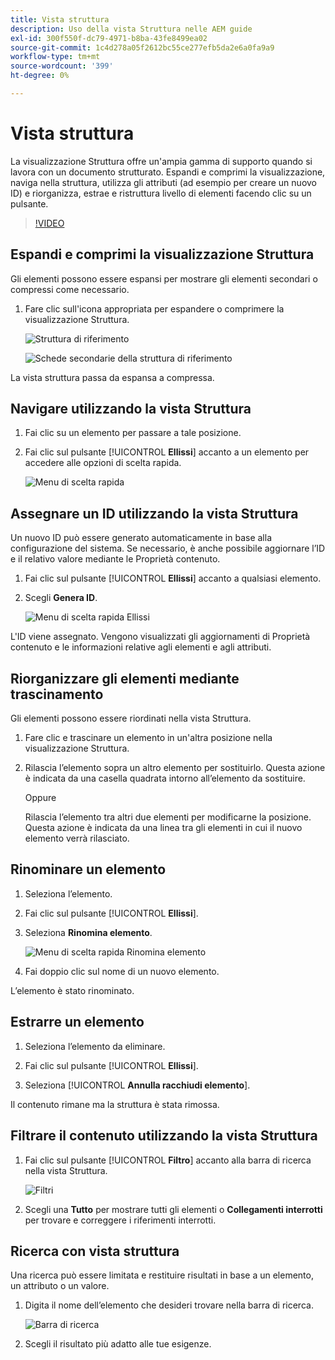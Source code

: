 ```yaml
---
title: Vista struttura
description: Uso della vista Struttura nelle AEM guide
exl-id: 300f550f-dc79-4971-b8ba-43fe8499ea02
source-git-commit: 1c4d278a05f2612bc55ce277efb5da2e6a0fa9a9
workflow-type: tm+mt
source-wordcount: '399'
ht-degree: 0%

---
```


# Vista struttura

La visualizzazione Struttura offre un&#39;ampia gamma di supporto quando si lavora con un documento strutturato. Espandi e comprimi la visualizzazione, naviga nella struttura, utilizza gli attributi (ad esempio per creare un nuovo ID) e riorganizza, estrae e ristruttura livello di elementi facendo clic su un pulsante.

>[!VIDEO](https://video.tv.adobe.com/v/342767?quality=12&learn=on)

## Espandi e comprimi la visualizzazione Struttura

Gli elementi possono essere espansi per mostrare gli elementi secondari o compressi come necessario.

1. Fare clic sull&#39;icona appropriata per espandere o comprimere la visualizzazione Struttura.

   ![Struttura di riferimento](images/lesson-6/outline-collapsed-before.png)

   ![Schede secondarie della struttura di riferimento](images/lesson-6/outline-expanded-after.png)

La vista struttura passa da espansa a compressa.

## Navigare utilizzando la vista Struttura

1. Fai clic su un elemento per passare a tale posizione.

2. Fai clic sul pulsante [!UICONTROL **Ellissi**] accanto a un elemento per accedere alle opzioni di scelta rapida.

   ![Menu di scelta rapida](images/lesson-6/shortcut-options.png)

## Assegnare un ID utilizzando la vista Struttura

Un nuovo ID può essere generato automaticamente in base alla configurazione del sistema. Se necessario, è anche possibile aggiornare l’ID e il relativo valore mediante le Proprietà contenuto.

1. Fai clic sul pulsante [!UICONTROL **Ellissi**] accanto a qualsiasi elemento.

2. Scegli **Genera ID**.

   ![Menu di scelta rapida Ellissi](images/lesson-6/ellipsis-popup.png)

L&#39;ID viene assegnato. Vengono visualizzati gli aggiornamenti di Proprietà contenuto e le informazioni relative agli elementi e agli attributi.

## Riorganizzare gli elementi mediante trascinamento

Gli elementi possono essere riordinati nella vista Struttura.

1. Fare clic e trascinare un elemento in un&#39;altra posizione nella visualizzazione Struttura.

2. Rilascia l’elemento sopra un altro elemento per sostituirlo. Questa azione è indicata da una casella quadrata intorno all’elemento da sostituire.

   Oppure

   Rilascia l’elemento tra altri due elementi per modificarne la posizione. Questa azione è indicata da una linea tra gli elementi in cui il nuovo elemento verrà rilasciato.

## Rinominare un elemento

1. Seleziona l’elemento.

2. Fai clic sul pulsante [!UICONTROL **Ellissi**].

3. Seleziona **Rinomina elemento**.

   ![Menu di scelta rapida Rinomina elemento](images/lesson-6/rename-before.png)

4. Fai doppio clic sul nome di un nuovo elemento.

L’elemento è stato rinominato.

## Estrarre un elemento

1. Seleziona l’elemento da eliminare.

2. Fai clic sul pulsante [!UICONTROL **Ellissi**].

3. Seleziona [!UICONTROL **Annulla racchiudi elemento**].

Il contenuto rimane ma la struttura è stata rimossa.

## Filtrare il contenuto utilizzando la vista Struttura

1. Fai clic sul pulsante [!UICONTROL **Filtro**] accanto alla barra di ricerca nella vista Struttura.

   ![Filtri](images/lesson-6/filter-icon.png)

2. Scegli una **Tutto** per mostrare tutti gli elementi o **Collegamenti interrotti** per trovare e correggere i riferimenti interrotti.

## Ricerca con vista struttura

Una ricerca può essere limitata e restituire risultati in base a un elemento, un attributo o un valore.

1. Digita il nome dell’elemento che desideri trovare nella barra di ricerca.

   ![Barra di ricerca](images/lesson-6/search-bar.png)

2. Scegli il risultato più adatto alle tue esigenze.
